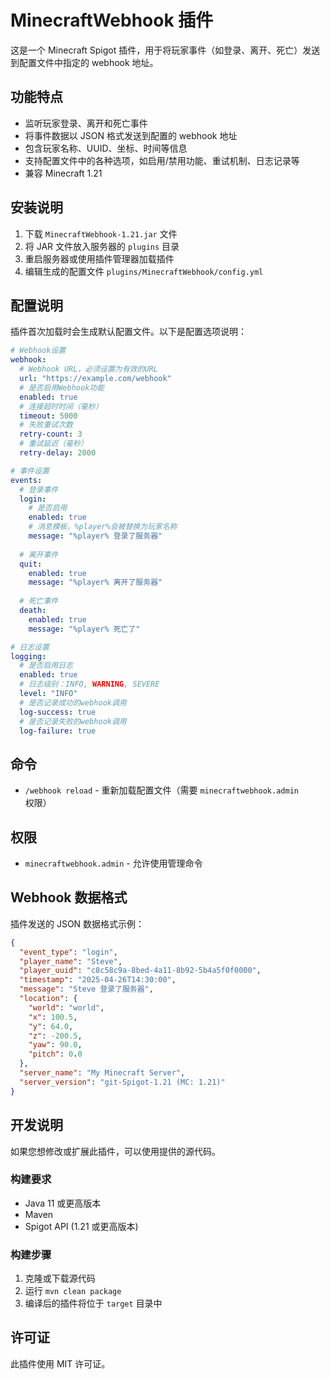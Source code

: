 # MinecraftWebhook 插件

这是一个 Minecraft Spigot 插件，用于将玩家事件（如登录、离开、死亡）发送到配置文件中指定的 webhook 地址。

## 功能特点

- 监听玩家登录、离开和死亡事件
- 将事件数据以 JSON 格式发送到配置的 webhook 地址
- 包含玩家名称、UUID、坐标、时间等信息
- 支持配置文件中的各种选项，如启用/禁用功能、重试机制、日志记录等
- 兼容 Minecraft 1.21

## 安装说明

1. 下载 `MinecraftWebhook-1.21.jar` 文件
2. 将 JAR 文件放入服务器的 `plugins` 目录
3. 重启服务器或使用插件管理器加载插件
4. 编辑生成的配置文件 `plugins/MinecraftWebhook/config.yml`

## 配置说明

插件首次加载时会生成默认配置文件。以下是配置选项说明：

```yaml
# Webhook设置
webhook:
  # Webhook URL，必须设置为有效的URL
  url: "https://example.com/webhook"
  # 是否启用Webhook功能
  enabled: true
  # 连接超时时间（毫秒）
  timeout: 5000
  # 失败重试次数
  retry-count: 3
  # 重试延迟（毫秒）
  retry-delay: 2000

# 事件设置
events:
  # 登录事件
  login:
    # 是否启用
    enabled: true
    # 消息模板，%player%会被替换为玩家名称
    message: "%player% 登录了服务器"
  
  # 离开事件
  quit:
    enabled: true
    message: "%player% 离开了服务器"
  
  # 死亡事件
  death:
    enabled: true
    message: "%player% 死亡了"

# 日志设置
logging:
  # 是否启用日志
  enabled: true
  # 日志级别：INFO, WARNING, SEVERE
  level: "INFO"
  # 是否记录成功的webhook调用
  log-success: true
  # 是否记录失败的webhook调用
  log-failure: true
```

## 命令

- `/webhook reload` - 重新加载配置文件（需要 `minecraftwebhook.admin` 权限）

## 权限

- `minecraftwebhook.admin` - 允许使用管理命令

## Webhook 数据格式

插件发送的 JSON 数据格式示例：

```json
{
  "event_type": "login",
  "player_name": "Steve",
  "player_uuid": "c8c58c9a-8bed-4a11-8b92-5b4a5f0f0000",
  "timestamp": "2025-04-26T14:30:00",
  "message": "Steve 登录了服务器",
  "location": {
    "world": "world",
    "x": 100.5,
    "y": 64.0,
    "z": -200.5,
    "yaw": 90.0,
    "pitch": 0.0
  },
  "server_name": "My Minecraft Server",
  "server_version": "git-Spigot-1.21 (MC: 1.21)"
}
```

## 开发说明

如果您想修改或扩展此插件，可以使用提供的源代码。

### 构建要求

- Java 11 或更高版本
- Maven
- Spigot API (1.21 或更高版本)

### 构建步骤

1. 克隆或下载源代码
2. 运行 `mvn clean package`
3. 编译后的插件将位于 `target` 目录中

## 许可证

此插件使用 MIT 许可证。
